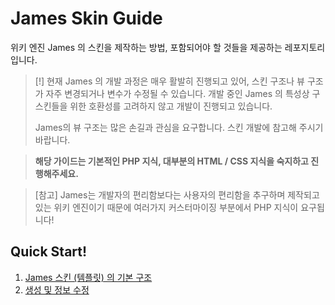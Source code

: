 # James Skin Guide
위키 엔진 James 의 스킨을 제작하는 방법, 포함되어야 할 것들을 제공하는 레포지토리입니다.

> [!] 현재 James 의 개발 과정은 매우 활발히 진행되고 있어, 스킨 구조나 뷰 구조가 자주 변경되거나 변수가 수정될 수 있습니다. 개발 중인 James 의 특성상 구 스킨들을 위한 호환성를 고려하지 않고 개발이 진행되고 있습니다.
>
> James의 뷰 구조는 많은 손길과 관심을 요구합니다. 스킨 개발에 참고해 주시기 바랍니다.

> **해당 가이드는 기본적인 PHP 지식, 대부분의 HTML / CSS 지식을 숙지하고 진행해주세요.**

> [참고] James는 개발자의 편리함보다는 사용자의 편리함을 추구하며 제작되고 있는 위키 엔진이기 때문에 여러가지 커스터마이징 부분에서 PHP 지식이 요구됩니다!
## Quick Start!
1. [James 스킨 (템플릿) 의 기본 구조](https://github.com/CielLabs/james_skin_guide/blob/master/Basic/%231.%20James%20%EC%8A%A4%ED%82%A8%EC%9D%98%20%EA%B8%B0%EB%B3%B8%20%EA%B5%AC%EC%A1%B0.md)
2. [생성 및 정보 수정](https://github.com/CielLabs/james_skin_guide/blob/master/Basic/%232.%20%EC%83%9D%EC%84%B1%20%EB%B0%8F%20%EC%A0%95%EB%B3%B4%20%EC%88%98%EC%A0%95.md)